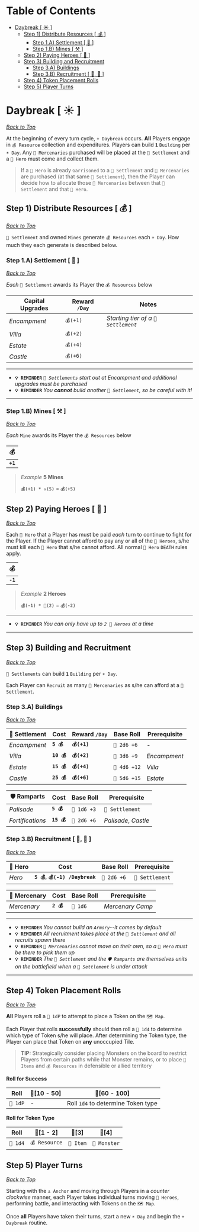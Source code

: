 # Table of Contents<!-- omit in toc --> 
- [Daybreak [ ☀️ ]](#daybreak--️-)
	- [Step 1) Distribute Resources [ 💰 ]](#step-1-distribute-resources---)
		- [Step 1.A) Settlement [ 🏰 ]](#step-1a-settlement---)
		- [Step 1.B) Mines [ ⚒️ ]](#step-1b-mines--️-)
	- [Step 2) Paying Heroes [ 🧙‍ ]](#step-2-paying-heroes---)
	- [Step 3) Building and Recruitment](#step-3-building-and-recruitment)
		- [Step 3.A) Buildings](#step-3a-buildings)
		- [Step 3.B) Recruitment [ 🧙‍, 🤺 ]](#step-3b-recruitment----)
	- [Step 4) Token Placement Rolls](#step-4-token-placement-rolls)
	- [Step 5) Player Turns](#step-5-player-turns)

# Daybreak [ ☀️ ]

*[Back to Top](#table-of-contents)*

At the beginning of every turn cycle, `☀️ Daybreak` occurs.  **All** Players engage in `💰 Resource` collection and expenditures.  Players can build **`1`** `Building` per `☀️ Day`.  Any `🤺 Mercenaries` purchased will be placed at the `🏰 Settlement` and a `🧙‍ Hero` must come and collect them.

> If a `🧙‍ Hero` is already `Garrisoned` to a `🏰 Settlement` and `🤺 Mercenaries` are purchased (at that same `🏰 Settlement`), then the Player can decide how to allocate those `🤺 Mercenaries` between that `🏰 Settlement` and that `🧙‍ Hero`.

## Step 1) Distribute Resources [ 💰 ]

*[Back to Top](#table-of-contents)*

`🏰 Settlement` and owned `Mines` generate `💰 Resources` each `☀️ Day`.  How much they each generate is described below.

### Step 1.A) Settlement [ 🏰 ]

*[Back to Top](#table-of-contents)*

*Each* `🏰 Settlement` awards its Player the `💰 Resources` below

|Capital Upgrades|Reward `/Day`|Notes|
|-|-|-|
|*Encampment*|`💰(+1)`|*Starting tier of a `🏰 Settlement`*|
|*Villa*|`💰(+2)`|
|*Estate*|`💰(+4)`|
|*Castle*|`💰(+6)`|

---
- **`💡 REMINDER`** *`🏰 Settlements` start out at Encampment and additional upgrades must be purchased*
- **`💡 REMINDER`** *You **cannot** build another `🏰 Settlement`, so be careful with it!*

---

### Step 1.B) Mines [ ⚒️ ]

*[Back to Top](#table-of-contents)*

*Each* `Mine` awards its Player the `💰 Resources` below

|💰|
|---|
|**`+1`**|

> *Example* **5 Mines**
> 
> **`💰(+1) * ⚒️(5)`** = **`💰(+5)`**

## Step 2) Paying Heroes [ 🧙‍ ]

*[Back to Top](#table-of-contents)*

Each `🧙‍ Hero` that a Player has must be paid *each* turn to continue to fight for the Player.  If the Player cannot afford to pay any or all of the `🧙‍ Heroes`, s/he must kill each `🧙‍ Hero` that s/he cannot afford.  All normal `🧙‍ Hero` `DEATH` rules apply.

|💰|
|---|
|**`-1`**|

> *Example* **2 Heroes**
> 
> **`💰(-1) * 🧙‍(2)`** = **`💰(-2)`**

---
- **`💡 REMINDER`** *You can only have up to `2 🧙‍ Heroes` at a time*

---

## Step 3) Building and Recruitment

*[Back to Top](#table-of-contents)*

`🏰 Settlements` can build **`1`** `Building` per `☀️ Day`.

Each Player can `Recruit` as many `🤺 Mercenaries` as s/he can afford at a `🏰 Settlement`.

### Step 3.A) Buildings

*[Back to Top](#table-of-contents)*

|🏰 Settlement|Cost|Reward `/Day`|Base Roll|Prerequisite|
|-|-|-|-|-|
|*Encampment*|**`5 💰`**|**`💰(+1)`**|`🎲 2d6 +6`|-|
|*Villa*|**`10 💰`**|**`💰(+2)`**|`🎲 3d6 +9`|*Encampment*|
|*Estate*|**`15 💰`**|**`💰(+4)`**|`🎲 4d6 +12`|*Villa*|
|*Castle*|**`25 💰`**|**`💰(+6)`**|`🎲 5d6 +15`|*Estate*|

|🛡️ Ramparts|Cost|Base Roll|Prerequisite|
|-|-|-|-|
|*Palisade*|**`5 💰`**|`🎲 1d6 +3`|`🏰 Settlement`|
|*Fortifications*|**`15 💰`**|`🎲 2d6 +6`|*Palisade*, *Castle*|

### Step 3.B) Recruitment [ 🧙‍, 🤺 ]

*[Back to Top](#table-of-contents)*

|🧙‍ Hero|Cost|Base Roll|Prerequisite|
|-|-|-|-|
|*Hero*|**`5 💰`**, **`💰(-1) /Daybreak`**|`🎲 2d6 +6`|`🏰 Settlement`|

|🤺 Mercenary|Cost|Base Roll|Prerequisite|
|-|-|-|-|
|*Mercenary*|**`2 💰`**|`🎲 1d6`|*Mercenary Camp*|

---
- **`💡 REMINDER`** *You cannot build an `Armory`--it comes by default*
- **`💡 REMINDER`** *All recruitment takes place at the `🏰 Settlement` and all recruits spawn there*
- **`💡 REMINDER`** *`🤺 Mercenaries` cannot move on their own, so a `🧙‍ Hero` must be there to pick them up*
- **`💡 REMINDER`** *The `🏰 Settlement` and the `🛡️ Ramparts` are themselves units on the battlefield when a `🏰 Settlement` is under attack*

---

## Step 4) Token Placement Rolls

*[Back to Top](#table-of-contents)*

**All** Players roll a `🎲 1dP` to attempt to place a Token on the `🗺️ Map`.

Each Player that rolls **successfully** should then roll a `🎲 1d4` to determine which type of Token s/he will place.  After determining the Token type, the Player can place that Token on **any** unoccupied Tile.

> **TIP:** Strategically consider placing Monsters on the board to restrict Players from certain paths while that Monster remains, or to place `🎁 Items` and `💰 Resources` in defensible or allied territory

**Roll for Success**

|Roll|🎲[10 - 50]|🎲[60 - 100]|
|---|---|---|
|`🎲 1dP`|-|Roll `1d4` to determine Token type|

**Roll for Token Type**

|Roll|🎲[1 - 2]|🎲[3]|🎲[4]|
|---|---|---|---|
|`🎲 1d4`|`💰 Resource`|`🎁 Item`|`🧟 Monster`|

## Step 5) Player Turns

*[Back to Top](#table-of-contents)*

Starting with the `⚓ Anchor` and moving through Players in a *counter clockwise* manner, each Player takes individual turns moving `🧙‍ Heroes`, performing battle, and interacting with Tokens on the `🗺️ Map`.

Once **all** Players have taken their turns, start a new `☀️ Day` and begin the `☀️ Daybreak` routine.